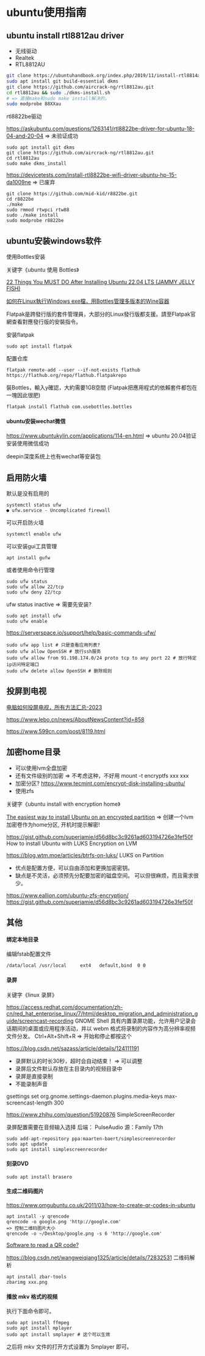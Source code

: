 # ubuntu使用指南

## ubuntu install rtl8812au driver

* 无线驱动
* Realtek
* RTL8812AU

```bash
git clone https://ubuntuhandbook.org/index.php/2019/11/install-rtl8814au-driver-ubuntu-19-10-kernel-5-13/
sudo apt install git build-essential dkms
git clone https://github.com/aircrack-ng/rtl8812au.git
cd rtl8812au && sudo ./dkms-install.sh
# => 直接make和sudo make install解决的。
sudo modprobe 88XXau
```

rtl8822be驱动

https://askubuntu.com/questions/1263141/rtl8822be-driver-for-ubuntu-18-04-and-20-04
=> 未验证成功
```
sudo apt install git dkms
git clone https://github.com/aircrack-ng/rtl8812au.git
cd rtl8812au
sudo make dkms_install
```

https://devicetests.com/install-rtl8822be-wifi-driver-ubuntu-hp-15-da1009ne
=> 已废弃
```
git clone https://github.com/mid-kid/r8822be.git
cd r8822be
./make
sudo rmmod rtwpci rtw88
sudo ./make install
sudo modprobe r8822be
```

## ubuntu安装windows软件

使用Bottles安装

关键字《ubuntu 使用 Bottles》

[22 Things You MUST DO After Installing Ubuntu 22.04 LTS (JAMMY JELLY FISH)](https://www.youtube.com/watch?v=CRXbjLbepqc&ab_channel=KskRoyal)

[如何在Linux執行Windows exe檔，用Bottles管理多版本的Wine容器](https://ivonblog.com/posts/setup-linux-bottles/)

Flatpak是跨發行版的套件管理員，大部分的Linux發行版都支援。請至Flatpak官網查看對應發行版的安裝指令。

安装flatpak
```
sudo apt install flatpak
```

配置仓库
```
flatpak remote-add --user --if-not-exists flathub https://flathub.org/repo/flathub.flatpakrepo
```

裝Bottles，輸入y確認，大約需要1GB空間 (Flatpak把應用程式的依賴套件都包在一塊因此很肥)
```
flatpak install flathub com.usebottles.bottles
```

#### ubuntu安装wechat微信

https://www.ubuntukylin.com/applications/114-en.html
=> ubuntu 20.04验证安装使用微信成功

deepin深度系统上也有wechat等安装包

## 启用防火墙

默认是没有启用的
```
systemctl status ufw
● ufw.service - Uncomplicated firewall
```

可以开启防火墙
```
systemctl enable ufw
```

可以安装gui工具管理
```
apt install gufw
```

或者使用命令行管理
```
sudo ufw status
sudo ufw allow 22/tcp
sudo ufw deny 22/tcp
```

ufw status inactive
=> 需要先安装?
```
sudo apt install ufw
sudo ufw enable
```

https://serverspace.io/support/help/basic-commands-ufw/
```
sudo ufw app list # 只是查看应用列表?
sudo ufw allow OpenSSH # 放行ssh服务
sudo ufw allow from 91.198.174.0/24 proto tcp to any port 22 # 放行特定ip访问特定端口
sudo ufw delete allow OpenSSH # 删除规则
```

## 投屏到电视

[电脑如何投屏电视，所有方法汇总-2023](https://www.zhihu.com/tardis/zm/art/360544450?source_id=1003)

https://www.lebo.cn/news/AboutNewsContent?id=858

https://www.599cn.com/post/8119.html 

## 加密home目录

- 可以使用lvm全盘加密
- 还有文件级别的加密
  => 不考虑这种，不好用
  mount -t encryptfs xxx xxx
- 加密分区?
  https://www.tecmint.com/encrypt-disk-installing-ubuntu/
- 使用zfs

关键字《ubuntu install with encryption home》

[The easiest way to install Ubuntu on an encrypted partition](https://maciej-sady.medium.com/the-easiest-way-to-install-ubuntu-on-an-encrypted-partition-a882320dd6bb)
=> 创建一个lvm加密卷作为home分区, 开机时提示解密!

https://gist.github.com/superjamie/d56d8bc3c9261ad603194726e3fef50f
How to install Ubuntu with LUKS Encryption on LVM

https://blog.wtm.moe/articles/btrfs-on-luks/
LUKS on Partition
- 优点是配置方便，可以自由添加和更换加密密钥。
- 缺点是不灵活，必须预先分配要加密的磁盘空间。 可以但很麻烦，而且需求很少。

https://www.eallion.com/ubuntu-zfs-encryption/
https://gist.github.com/superjamie/d56d8bc3c9261ad603194726e3fef50f

## 其他

#### 绑定本地目录

编辑fstab配置文件
```
/data/local /usr/local     ext4   default,bind  0 0
```

#### 录屏

关键字《linux 录屏》

https://access.redhat.com/documentation/zh-cn/red_hat_enterprise_linux/7/html/desktop_migration_and_administration_guide/screencast-recording
GNOME Shell 具有内置录屏功能，允许用户记录会话期间的桌面或应用程序活动，并以 webm 格式将录制的内容作为高分辨率视频文件分发。
Ctrl+Alt+Shift+R => 开始和停止都按这个

https://blog.csdn.net/sazass/article/details/124111191
- 录屏默认的时长30秒，超时会自动结束！ => 可以调整
- 录屏后文件默认存放在主目录内的视频目录中
- 录屏是直接录制
- 不能录制声音

gsettings set org.gnome.settings-daemon.plugins.media-keys max-screencast-length 300


https://www.zhihu.com/question/51920876
SimpleScreenRecorder

录屏配置需要在音频输入选择
后端： PulseAudio
源：Family 17th

```
sudo add-apt-repository ppa:maarten-baert/simplescreenrecorder
sudo apt update
sudo apt install simplescreenrecorder
```

#### 刻录DVD

```
sudo apt install brasero
```

#### 生成二维码图片

https://www.omgubuntu.co.uk/2011/03/how-to-create-qr-codes-in-ubuntu

```
apt install -y qrencode
qrencode -o google.png 'http://google.com'
=> 控制二维码图片大小
qrencode -o ~/Desktop/google.png -s 6 'http://google.com'
```

[Software to read a QR code?](https://askubuntu.com/questions/22871/software-to-read-a-qr-code)

https://blog.csdn.net/wangweiqiang1325/article/details/72832531
二维码解析
```
apt install zbar-tools
zbarimg xxx.png
```

#### 播放 mkv 格式的视频
 
执行下面命令即可。
```
sudo apt install ffmpeg
sudo apt install mplayer
sudo apt install smplayer # 这个可以生效
```
之后将 mkv 文件的打开方式设置为 Smplayer 即可。
